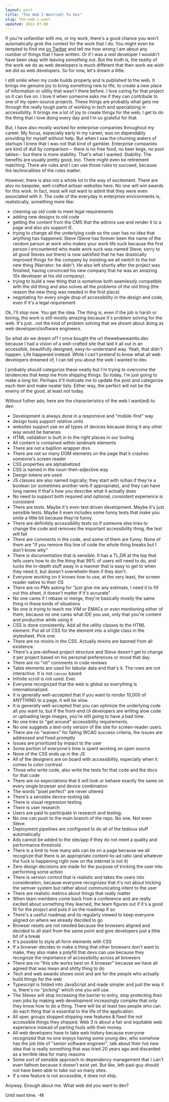 ```yaml
---
layout: post
title: "The Web I Want(ed) To Dev"
slug: the-web-i-want
updated: 2022-07-08
---
```


If you're unfamiliar with me, or my work, there's a good chance you won't automatically grok the context for the work that I do. You might even be tempted to find me [on Twitter](https://twitter.com/a11yMel) and tell me how wrong I am about any number of things that I have written. Or if I was a _real_ developer I wouldn't have been okay with leaving _something_ out. But the truth is, the reality of the work we do as web developers is much different that then work we _wish_ we did as web developers. So for now, let's dream a little.

<!--more-->

I still smile when my code builds properly and is published to the web. It brings me genuine joy to bring something new to life, to create a new place of information or utility that wasn't there before. I love caring for that project so it can live on. I love it when someone asks me if they can contribute to one of my open-source projects. These things are probably what gets me through the really tough parts of working in tech and specializing in accessibility. It brings me a lot of joy to create things for the web; I get to do the thing that I love doing every day and I'm so grateful for that.

But, I have also mostly worked for enterprise companies throughout my career. My focus, especially early in my career, was on dependably providing for myself without help. But when I saw the churning waters of startups I knew that I was not that kind of gambler. Enterprise companies are kind of dull by comparison-- there is no free food, no beer kegs, no pool tables-- but there is more stability. That's what I wanted. Stability. The benefits are usually pretty good, too. There might even be retirement matching. There are rules and I can use those rules to succeed, because the technicalities of the rules matter. 

However, there is also not a whole lot in the way of excitement. There are also no bespoke, well-crafted artisan websites here. No one will win awards for this work. In fact, most will not want to admit that they were even associated with it. The code of the everyday in enterprise environments is, realistically, something more like: 

* cleaning up old code to meet legal requirements
* adding new designs to old code 
* getting the content from the CMS that the admins use and render it to a page and also pls support IE.
* trying to change all the underlying code so the user has no idea that anything has happened. Steve (Steve has forever been the name of the random person at work who makes your work life suck because the first person I encountered who made work suck was named Steve; sorry to all good Steves out there) is now satisfied that he has drastically improved things for the company by insisting we all switch to the hot new thing (Narrator: he didn't. He also left shortly after the project was finished, having convinced his new company that he was an amazing 10x developer at his old company).
* trying to build a new thing that is somehow both seamlessly compatible with the old thing and also solves all the problems of the old thing (the reason the new thing was needed in the first place)
* negotiating for every single drop of accessibility in the design and code, even if it's a legal requirement

Ok, I'll stop now. You get the idea. The thing is, even if the job is harsh or boring, the work is still mostly amazing because it's problem solving for the web. It's just...not the kind of problem solving that we _dream_ about doing as web developers/software engineers. 

So what _do_ we dream of? I once bought the url thewebwewantto.dev because I had a vision of a well-crafted site that laid it all out in an accessible, beautifully designed, easy-to-understand way. Yeah, that didn't happen. Life happened instead. While I can't pretend to know what all web developers dreamed of, I can tell you about the web I wanted to dev. 

I probably should categorize these neatly but I'm trying to overcome the tendencies that keep me from shipping things. So today, I'm just going to make a long list. Perhaps it'll motivate me to update the post and categorize each item and make neater lists. Either way, the perfect will not be the enemy of the good, at least not today.


Without futher ado, here are the characteristics of the web I want(ed) to dev:

* Development is always done in a responsive and "mobile-first" way
* design tools support relative units
* websites support use on all types of devices because doing it any other way would be bananas
* HTML validation is built in to the right places in our tooling
* All content is contained within landmark elements
* There are not a bajillion wrapper divs
* There are not so many DOM elements on the page that it crashes someone's screen reader
* CSS properties are alphabetized
* CSS is named in the noun-then-adjective way
* Design tokens are used
* JS classes are also named logically; they start with is/has if they're a boolean (or sometimes another verb if appropriate), and they can have long names if that's how you describe what it actually does
* No need to support both required _and_ optional; consistent experience is consistent
* There are tests. Maybe it's even test driven development. Maybe it's just sensible tests. Maybe it even includes some funny tests that make you smile a little bit because they're funny.
* There are definitely accessibility tests so if someone else tries to change the code and removes the important accessibility thing, the test will fail
* There are comments in the code, and some of them are funny. None of them are "if you remove this line of code the whole thing breaks but I don't know why"
* There is documentation that is sensible. It has a TL;DR at the top that tells users how to do the thing that 99% of users will need to do, and tucks the in-depth stuff away in a manner that is easy to get to when they need it, but doesn't overwhelm them if they don't.
* Everyone working on it knows how to use, at the very least, the screen reader native to their OS
* There are no PMs asking for "just give me any estimate, I need it to fill out this sheet, it doesn't matter if it's accurate"
* No one cares if I rebase or merge, they're basically mostly the same thing in these kinds of situations
* No one is trying to teach me VIM or EMACs or even mentioning either of them, because no one cares what IDE you use, only that you're content and productive while using it
* CSS is done consistently. Add all the utility classes to the HTML element. Put all of CSS for the element into a single class in the stylesheet. Pick one.
* There are no mixins in the CSS. Actually mixins are banned from all existence.
* There's a pre-defined project structure and Steve doesn't get to change it per project based on his personal preferences or mood that day.
* There are no "nit" comments in code reviews
* Table elements are used for tabular data and that's it. The rows are not interactive. It is not `canvas` based.
* Infinite scroll is not used. Ever.
* Everyone recognized that the web is global so everything is internationalized.
* It is generally well-accepted that if you want to render 10,000 of ANYTHING to a page, it will be slow.
* It is generally well-accepted that you can optimize the underlying code all you want to, but if the front-end UI developers are writing slow code or uploading large images, you're still going to have a bad time.
* No one tries to "get around" accessibility requirements.
* No one suggests a text-only version of the site for screen-reader users.
* There are no "waivers" for failing WCAG success criteria, the issues are addressed and fixed promptly
* Issues are prioritized by impact to the user
* Some portion of everyone's time is spent working on open source
* None of the CSS ends up in the JS
* All of the designers are on board with accessibility, especially when it comes to color contrast
* Those who write code, also write the tests for that code and the docs for that code
* There are no expectations that it will look or behave exactly the same on every single browser and device combination
* The words "pixel perfect" are never uttered
* There's a sensible device-testing lab
* There is visual regression testing
* There is user research
* Users are paid to participate in research and testing.
* No one can push to the main branch of the repo. No one. Not even Steve.
* Deployment pipelines are configured to do all of the tedious stuff automatically
* Ads cannot be added to the site/app if they do not meet a quality and performance threshold.
* There is a limit to how many ads can be on a page because we all recognize that there is an appropriate content-to-ad ratio (and whatever the fuck is happening right now on the internet is not it)
* Zero design decisions are made for the purpose of tricking the user into performing some action
* There is version control that is realistic and takes the users into consideration, because everyone recognizes that it's not about tricking the semver system but rather about communicating intent to the user
* There are realistic metrics about things that really matter
* When team members come back from a conference and are really excited about something they learned, the team figures out if it's a good fit for the project and puts it on the roadmap if so
* There's a useful roadmap and its regularly viewed to keep everyone aligned on where we already decided to go
* Browser resets are not needed because the browsers aligned and decided to all start from the same point and give developers just a little bit of a break
* It's possible to style all form elements with CSS
* If a browser decides to make a thing that other browsers don't want to make, they also make a polyfill that devs can use because they recognize the importance of accessibility across all browsers
* There are no "this site works best on X browser" because we have all agreed that was mean and shitty thing to do
* Tech and web awards shows exist and are for the people who actually build things for the web
* Typescript is folded into JavaScript and made simpler and just the way it is, there's no "picking" which one you will use.
* The Steves will stop increasing the barrier to entry, stop protecting their own jobs by making web development increasingly complex that only they know how to do a thing. There will be at least two people who can do each thing that is essential to the life of the application.
* All spec groups stopped shipping new features & fixed the not accessible things they shipped. Web 3 is about a fair and equitable web experience instead of parting fools with their money.
* All web developers have to take web history because everyone recognized that no one enjoys having some young dev, who somehow has the job title of "senior software engineer", talk about their hot new idea that is really something that was tried 20 years ago and discarded as a terrible idea for many reasons
* Some sort of sensible approach to dependency management that I can't even fathom because it doesn't exist yet. But like, left-pad-guy should not have been able to take out so many sites.
* If a new feature is not accessible, it does not ship.

Anyway. Enough about me. What web did _you_ want to dev?

Until next time. -M
